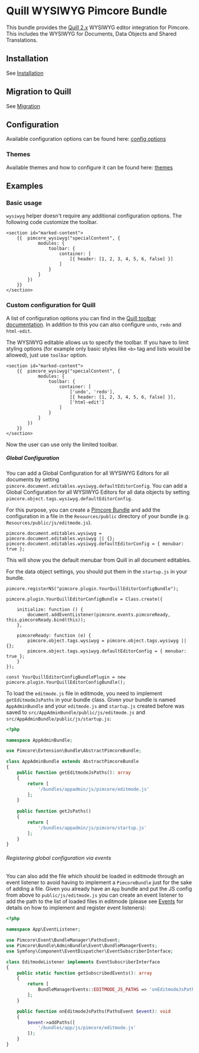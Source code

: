 # Quill WYSIWYG Pimcore Bundle
This bundle provides the [Quill 2.x](https://quilljs.com/) WYSIWYG editor integration for Pimcore. 
This includes the WYSIWYG for Documents, Data Objects and Shared Translations. 

## Installation
See [Installation](./doc/00_Installation.md)

## Migration to Quill
See [Migration](./doc/01_Migration_to_Quill.md)

## Configuration

Available configuration options can be found here: [config options](https://quilljs.com/docs/configuration/)

### Themes

Available themes and how to configure it can be found here: [themes](https://quilljs.com/docs/customization/themes)

## Examples

### Basic usage

`wysiwyg` helper doesn't require any additional configuration options.
The following code customize the toolbar.

```twig
<section id="marked-content">
    {{  pimcore_wysiwyg("specialContent", {
            modules: {
                toolbar: {
                    container: [
                        [{ header: [1, 2, 3, 4, 5, 6, false] }]
                    ]
                } 
            }
        })
    }}
</section>
```

### Custom configuration for Quill

A list of configuration options you can find in the [Quill toolbar documentation](https://quilljs.com/docs/modules/toolbar).
In addition to this you can also configure `undo`, `redo` and `html-edit`.   

The WYSIWYG editable allows us to specify the toolbar.
If you have to limit styling options (for example only basic styles like `<b>` tag and lists would be allowed), just use `toolbar` option.

```twig
<section id="marked-content">
    {{  pimcore_wysiwyg("specialContent", {
            modules: {
                toolbar: {
                    container: [
                        ['undo', 'redo'],
                        [{ header: [1, 2, 3, 4, 5, 6, false] }],
                        ['html-edit']
                    ]
                } 
            }
        })
    }}
</section>
```

Now the user can use only the limited toolbar.

##### Global Configuration

You can add a Global Configuration for all WYSIWYG Editors for all documents by setting `pimcore.document.editables.wysiwyg.defaultEditorConfig`.
You can add a Global Configuration for all WYSIWYG Editors for all data objects by setting `pimcore.object.tags.wysiwyg.defaultEditorConfig`.

For this purpose, you can create a [Pimcore Bundle](https://pimcore.com/docs/pimcore/current/Development_Documentation/Extending_Pimcore/Bundle_Developers_Guide/index.html) and add the
configuration in a file in the `Resources/public` directory  of your bundle (e.g. `Resources/public/js/editmode.js`).

```
pimcore.document.editables.wysiwyg = pimcore.document.editables.wysiwyg || {};
pimcore.document.editables.wysiwyg.defaultEditorConfig = { menubar: true };
```
This will show you the default menubar from Quill in all document editables.

For the data object settings, you should put them in the `startup.js` in your bundle.
```
pimcore.registerNS("pimcore.plugin.YourQuillEditorConfigBundle");

pimcore.plugin.YourQuillEditorConfigBundle = Class.create({

    initialize: function () {
        document.addEventListener(pimcore.events.pimcoreReady, this.pimcoreReady.bind(this));
    },

    pimcoreReady: function (e) {
        pimcore.object.tags.wysiwyg = pimcore.object.tags.wysiwyg || {};
        pimcore.object.tags.wysiwyg.defaultEditorConfig = { menubar: true };
    }
});

const YourQuillEditorConfigBundlePlugin = new pimcore.plugin.YourQuillEditorConfigBundle();    
```



To load the `editmode.js` file in editmode, you need to implement `getEditmodeJsPaths` in your bundle class. Given your bundle is named
`AppAdminBundle` and your `editmode.js` and `startup.js` created before was saved to `src/AppAdminBundle/public/js/editmode.js` and `src/AppAdminBundle/public/js/startup.js`:

```php
<?php

namespace AppAdminBundle;

use Pimcore\Extension\Bundle\AbstractPimcoreBundle;

class AppAdminBundle extends AbstractPimcoreBundle
{
    public function getEditmodeJsPaths(): array
    {
        return [
            '/bundles/appadmin/js/pimcore/editmode.js'
        ];
    }
    
    public function getJsPaths()
    {
        return [
            '/bundles/appadmin/js/pimcore/startup.js'
        ];
    }
}
```


###### Registering global configuration via events

You can also add the file which should be loaded in editmode through an event listener to avoid having to implement a
`PimcoreBundle` just for the sake of adding a file. Given you already have an `App` bundle and put the JS config from above
to `public/js/editmode.js` you can create an event listener to add the path to the list of loaded
files in editmode (please see [Events](https://pimcore.com/docs/pimcore/current/Development_Documentation/Extending_Pimcore/Event_API_and_Event_Manager.html) for details on how
to implement and register event listeners):

```php
<?php

namespace App\EventListener;

use Pimcore\Event\BundleManager\PathsEvent;
use Pimcore\Bundle\AdminBundle\Event\BundleManagerEvents;
use Symfony\Component\EventDispatcher\EventSubscriberInterface;

class EditmodeListener implements EventSubscriberInterface
{
    public static function getSubscribedEvents(): array
    {
        return [
            BundleManagerEvents::EDITMODE_JS_PATHS => 'onEditmodeJsPaths'
        ];
    }

    public function onEditmodeJsPaths(PathsEvent $event): void
    {
        $event->addPaths([
            '/bundles/app/js/pimcore/editmode.js'
        ]);
    }
}
```
